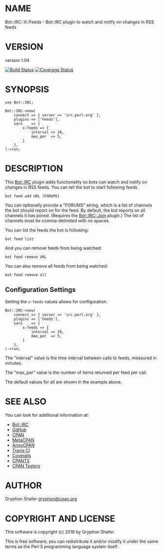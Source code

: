 # NAME

Bot::IRC::X::Feeds - Bot::IRC plugin to watch and notify on changes in RSS feeds

# VERSION

version 1.04

[![Build Status](https://travis-ci.org/gryphonshafer/Bot-IRC-X-Feeds.svg)](https://travis-ci.org/gryphonshafer/Bot-IRC-X-Feeds)
[![Coverage Status](https://coveralls.io/repos/gryphonshafer/Bot-IRC-X-Feeds/badge.png)](https://coveralls.io/r/gryphonshafer/Bot-IRC-X-Feeds)

# SYNOPSIS

    use Bot::IRC;

    Bot::IRC->new(
        connect => { server => 'irc.perl.org' },
        plugins => ['Feeds'],
        vars    => {
            x-feeds => {
                interval => 10,
                max_per  => 5,
            }
        },
    )->run;

# DESCRIPTION

This [Bot::IRC](https://metacpan.org/pod/Bot::IRC) plugin adds functionality so bots can watch and notify on
changes in RSS feeds. You can tell the bot to start following feeds.

    bot feed add URL [FORUMS]

You can optionally provide a "FORUMS" string, which is a list of channels the
bot should report on for the feed. By default, the bot reports on all channels
it has joined. (Requires the [Bot::IRC::Join](https://metacpan.org/pod/Bot::IRC::Join) plugin.) The list of channels
must be comma-delimited with no spaces.

You can list the feeds the bot is following:

    bot feed list

And you can remove feeds from being watched:

    bot feed remove URL

You can also remove all feeds from being watched:

    bot feed remove all

## Configuration Settings

Setting the `x-feeds` values allows for configuration.

    Bot::IRC->new(
        connect => { server => 'irc.perl.org' },
        plugins => ['Feeds'],
        vars    => {
            x-feeds => {
                interval => 10,
                max_per  => 5,
            }
        },
    )->run;

The "interval" value is the time interval between calls to feeds, measured in
minutes.

The "max\_per" value is the number of items returned per feed per call.

The default values for all are shown in the example above.

# SEE ALSO

You can look for additional information at:

- [Bot::IRC](https://metacpan.org/pod/Bot::IRC)
- [GitHub](https://github.com/gryphonshafer/Bot-IRC-X-Feeds)
- [CPAN](http://search.cpan.org/dist/Bot-IRC-X-Feeds)
- [MetaCPAN](https://metacpan.org/pod/Bot::IRC::X::Feeds)
- [AnnoCPAN](http://annocpan.org/dist/Bot-IRC-X-Feeds)
- [Travis CI](https://travis-ci.org/gryphonshafer/Bot-IRC-X-Feeds)
- [Coveralls](https://coveralls.io/r/gryphonshafer/Bot-IRC-X-Feeds)
- [CPANTS](http://cpants.cpanauthors.org/dist/Bot-IRC-X-Feeds)
- [CPAN Testers](http://www.cpantesters.org/distro/T/Bot-IRC-X-Feeds.html)

# AUTHOR

Gryphon Shafer <gryphon@cpan.org>

# COPYRIGHT AND LICENSE

This software is copyright (c) 2018 by Gryphon Shafer.

This is free software; you can redistribute it and/or modify it under
the same terms as the Perl 5 programming language system itself.

